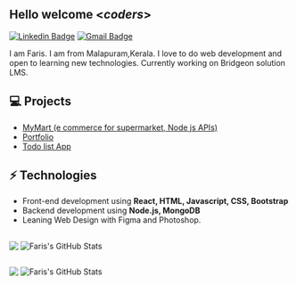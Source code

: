 <h2> Hello welcome <<i>coders</i>></h2>

[![Linkedin Badge](https://img.shields.io/badge/-Lindkeden-blue?style=flat-square&logo=Linkedin&logoColor=white&link=https://www.linkedin.com/in/salmanulfaris2933)](https://www.linkedin.com/in/salmanulfaris2933/) 
[![Gmail Badge](https://img.shields.io/badge/-Gmail-Red?style=flat-square&logo=Gmail&logoColor=white&link=mailto:salmanulfaris.villoor@gmail.com)](mailto:salmanulfaris.villoor@gmail.com)

I am Faris. I am from Malapuram,Kerala. I love to do web development and open to learning new technologies.
Currently working on Bridgeon solution LMS.

## 💻 Projects
* [MyMart (e commerce for supermarket, Node js APIs)](https://github.com/faris8891/My-Mart)
* [Portfolio ](https://github.com/faris8891/Portfolio)
* [Todo list App](https://github.com/faris8891/ReduxPlaygroundProject)

## ⚡ Technologies 
- Front-end development using **React, HTML, Javascript, CSS, Bootstrap**
- Backend development using **Node.js, MongoDB**
- Leaning Web Design with Figma and Photoshop.

## <a href="https://github.com/faris8891"></a>

<div>
    <img align=top src="https://user-images.githubusercontent.com/25181517/117447155-6a868a00-af3d-11eb-9cfe-245df15c9f3f.png"/>
    <img align=top src="https://github-readme-stats.vercel.app/api?username=faris8891&&show_icons=true&theme=radical&line_height=27&v=5" alt="Faris's GitHub Stats"/>
<div>


## <a href="https://github.com/faris8891"></a>

<div>
    <img align=top src="https://github-readme-stats.vercel.app/api/top-langs/?username=faris8891&theme=radical&hide=glsl,python"/>
    <img align=top src="https://github-readme-stats.vercel.app/api?username=faris8891&&show_icons=true&theme=radical&line_height=27&v=5" alt="Faris's GitHub Stats"/>
<div>

 



